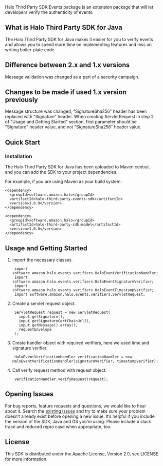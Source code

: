Halo Third Party SDK Events package is an extension package that will let developers verify the authenticity of events.

## What is Halo Third Party SDK for Java

The Halo Third Party SDK for Java makes it easier for you to verify events and allows you to spend more time on implementing features and less on writing boiler-plate code.

Difference between 2.x and 1.x versions
-------------------------
Message validation was changed as a part of a security campaign.

Changes to be made if used 1.x version previously
-------------------------
Message structure was changed, "SignatureSha256" header has been replaced with "Signature" header.
When creating ServletRequest in step 2 of "Usage and Getting Started" section, first parameter should be "Signature" header value, and not "SignatureSha256" header value.

Quick Start
-----------

### Installation

The Halo Third Party SDK for Java has been uploaded to Maven central, and you can add the SDK to your project dependencies.

For example, if you are using Maven as your build system:
 
    <dependency>
      <groupId>software.amazon.halo</groupId>
      <artifactId>halo-third-party-events-sdk</artifactId>
      <version>1.0.0</version>
    </dependency>

    <dependency>
      <groupId>software.amazon.halo</groupId>
      <artifactId>halo-third-party-sdk-model</artifactId>
      <version>1.0.0</version>
    </dependency>

Usage and Getting Started
-------------------------

1. Import the necessary classes.
   ```
    import software.amazon.halo.events.verifiers.HaloEventVerificationHandler;
    import software.amazon.halo.events.verifiers.HaloEventSignatureVerifier;
    import software.amazon.halo.events.verifiers.HaloEventTimestampVerifier;
    import software.amazon.halo.events.verifiers.ServletRequest;
   ```

2. Create a servlet request object.
    
   ```
    ServletRequest request = new ServletRequest(
      input.getSignature(),
      input.getSignatureCertChainUrl(),
      input.getMessage().array(),
      requestEnvelope
    );
   ```

3. Create handler object with required verifiers, here we used time and signature verifier.
    
   ```
    HaloEventVerificationHandler verificationHandler = new HaloEventVerificationHandler(signatureVerifier, timestampVerifier);
   ```

4. Call verify request method with request object. 
    
   ```
    verificationHandler.verifyRequest(request);
   ```

## Opening Issues
For bug reports, feature requests and questions, we would like to hear about it. Search the [existing issues](https://github.com/amzn/halo-third-party-sdk-for-java/issues) and try to make sure your problem doesn’t already exist before opening a new issue. It’s helpful if you include the version of the SDK, Java and OS you’re using. Please include a stack trace and reduced repro case when appropriate, too.

## License
This SDK is distributed under the Apache License, Version 2.0, see LICENSE for more information.
